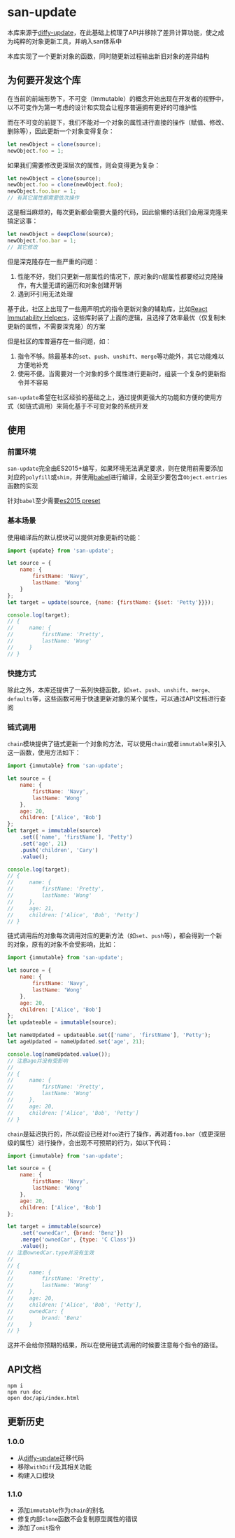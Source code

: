 # san-update

本库来源于[diffy-update](https://github.com/ecomfe/diffy-update)，在此基础上梳理了API并移除了差异计算功能，使之成为纯粹的对象更新工具，并纳入san体系中

本库实现了一个更新对象的函数，同时随更新过程输出新旧对象的差异结构

## 为何要开发这个库

在当前的前端形势下，不可变（Immutable）的概念开始出现在开发者的视野中，以不可变作为第一考虑的设计和实现会让程序普遍拥有更好的可维护性

而在不可变的前提下，我们不能对一个对象的属性进行直接的操作（赋值、修改、删除等），因此更新一个对象变得复杂：

```javascript
let newObject = clone(source);
newObject.foo = 1;
```

如果我们需要修改更深层次的属性，则会变得更为复杂：

```javascript
let newObject = clone(source);
newObject.foo = clone(newObject.foo);
newObject.foo.bar = 1;
// 有其它属性都需要依次操作
```

这是相当麻烦的，每次更新都会需要大量的代码，因此偷懒的话我们会用深克隆来搞定这事：

```javascript
let newObject = deepClone(source);
newObject.foo.bar = 1;
// 其它修改
```

但是深克隆存在一些严重的问题：

1. 性能不好，我们只更新一层属性的情况下，原对象的n层属性都要经过克隆操作，有大量无谓的遍历和对象创建开销
2. 遇到环引用无法处理


基于此，社区上出现了一些用声明式的指令更新对象的辅助库，比如[React Immutability Helpers](https://facebook.github.io/react/docs/update.html)，这些库封装了上面的逻辑，且选择了效率最优（仅复制未更新的属性，不需要深克隆）的方案

但是社区的库普遍存在一些问题，如：

1. 指令不够。除最基本的`set`、`push`、`unshift`、`merge`等功能外，其它功能难以方便地补充
2. 使用不便。当需要对一个对象的多个属性进行更新时，组装一个复杂的更新指令并不容易

`san-update`希望在社区经验的基础之上，通过提供更强大的功能和方便的使用方式（如链式调用）来简化基于不可变对象的系统开发

## 使用

### 前置环境

`san-update`完全由ES2015+编写，如果环境无法满足要求，则在使用前需要添加对应的`polyfill`或`shim`，并使用[babel](http://babeljs.io)进行编译，全局至少要包含`Object.entries`函数的实现

针对`babel`至少需要[es2015 preset](http://babeljs.io/docs/plugins/preset-es2015/)

### 基本场景

使用编译后的默认模块可以提供对象更新的功能：

```javascript
import {update} from 'san-update';

let source = {
    name: {
        firstName: 'Navy',
        lastName: 'Wong'
    }
};
let target = update(source, {name: {firstName: {$set: 'Petty'}}});

console.log(target);
// {
//     name: {
//         firstName: 'Pretty',
//         lastName: 'Wong'
//     }
// }
```

### 快捷方式

除此之外，本库还提供了一系列快捷函数，如`set`、`push`、`unshift`、`merge`、`defaults`等，这些函数可用于快速更新对象的某个属性，可以通过API文档进行查阅

### 链式调用

`chain`模块提供了链式更新一个对象的方法，可以使用`chain`或者`immutable`来引入这一函数，使用方法如下：

```javascript
import {immutable} from 'san-update';

let source = {
    name: {
        firstName: 'Navy',
        lastName: 'Wong'
    },
    age: 20,
    children: ['Alice', 'Bob']
};
let target = immutable(source)
    .set(['name', 'firstName'], 'Petty')
    .set('age', 21)
    .push('children', 'Cary')
    .value();

console.log(target);
// {
//     name: {
//         firstName: 'Pretty',
//         lastName: 'Wong'
//     },
//     age: 21,
//     children: ['Alice', 'Bob', 'Petty']
// }
```

链式调用后的对象每次调用对应的更新方法（如`set`、`push`等），都会得到一个新的对象，原有的对象不会受影响，比如：

```javascript
import {immutable} from 'san-update';

let source = {
    name: {
        firstName: 'Navy',
        lastName: 'Wong'
    },
    age: 20,
    children: ['Alice', 'Bob']
};
let updateable = immutable(source);

let nameUpdated = updateable.set(['name', 'firstName'], 'Petty');
let ageUpdated = nameUpdated.set('age', 21);

console.log(nameUpdated.value());
// 注意age并没有受影响
//
// {
//     name: {
//         firstName: 'Pretty',
//         lastName: 'Wong'
//     },
//     age: 20,
//     children: ['Alice', 'Bob', 'Petty']
// }
```

`chain`是延迟执行的，所以假设已经对`foo`进行了操作，再对着`foo.bar`（或更深层级的属性）进行操作，会出现不可预期的行为，如以下代码：

```javascript
import {immutable} from 'san-update';

let source = {
    name: {
        firstName: 'Navy',
        lastName: 'Wong'
    },
    age: 20,
    children: ['Alice', 'Bob']
};

let target = immutable(source)
    .set('ownedCar', {brand: 'Benz'})
    .merge('ownedCar', {type: 'C Class'})
    .value();
// 注意ownedCar.type并没有生效
//
// {
//     name: {
//         firstName: 'Pretty',
//         lastName: 'Wong'
//     },
//     age: 20,
//     children: ['Alice', 'Bob', 'Petty'],
//     ownedCar: {
//         brand: 'Benz'
//     }
// }
```

这并不会给你预期的结果，所以在使用链式调用的时候要注意每个指令的路径。

## API文档


```shell
npm i
npm run doc
open doc/api/index.html
```

## 更新历史

### 1.0.0

- 从[diffy-update](https://github.com/ecomfe/diffy-update)迁移代码
- 移除`withDiff`及其相关功能
- 构建入口模块

### 1.1.0

- 添加`immutable`作为`chain`的别名
- 修复内部`clone`函数不会复制原型属性的错误
- 添加了`omit`指令

